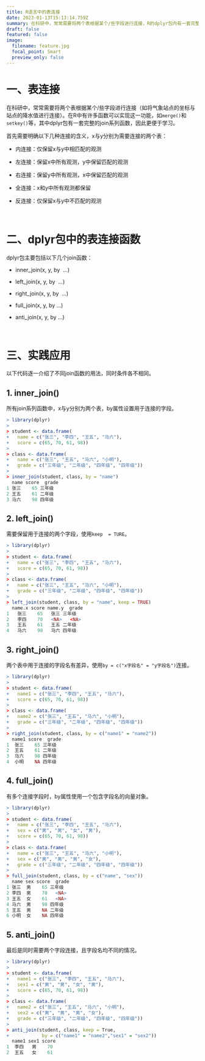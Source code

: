 ```yaml
---
title: R语言中的表连接
date: 2023-01-13T15:13:14.759Z
summary: 在科研中，常常需要将两个表根据某个/些字段进行连接，R的dplyr包内有一套完整的join系列函数解决各类连接问题。
draft: false
featured: false
image:
  filename: feature.jpg
  focal_point: Smart
  preview_only: false
---
```

# 一、表连接

在科研中，常常需要将两个表根据某个/些字段进行连接（如将气象站点的坐标与站点的降水值进行连接）。在R中有许多函数可以实现这一功能，如`merge()`和`setkey()`等，其中dplyr包有一套完整的join系列函数，因此更便于学习。

首先需要明确以下几种连接的含义，x与y分别为需要连接的两个表：

- 内连接：仅保留x与y中相匹配的观测

- 左连接：保留x中所有观测，y中保留匹配的观测

- 右连接：保留y中所有观测，x中保留匹配的观测

- 全连接：x和y中所有观测都保留

- 反连接：仅保留x与y中不匹配的观测
  
  &nbsp;

# 二、dplyr包中的表连接函数

dplyr包主要包括以下几个join函数：

- inner_join(x, y, by  ...)

- left_join(x, y, by  ...)

- right_join(x, y, by  ...)

- full_join(x, y, by ...)

- anti_join(x, y, by ...)

&nbsp;

# 三、实践应用

以下代码逐一介绍了不同join函数的用法，同时条件各不相同。

## 1. inner_join()

所有join系列函数中，x与y分别为两个表，by属性设置用于连接的字段。

```r
> library(dplyr)
> 
> student <- data.frame(
+   name = c("张三", "李四", "王五", "马六"),
+   score = c(65, 70, 61, 98))
> 
> class <- data.frame(
+   name = c("张三", "王五", "马六", "小明"),
+   grade = c("三年级", "二年级", "四年级", "四年级"))
> 
> inner_join(student, class, by = "name")
  name score  grade
1 张三    65 三年级
2 王五    61 二年级
3 马六    98 四年级
```

## 2. left_join()

需要保留用于连接的两个字段，使用`keep  = TURE`。

```r
> library(dplyr)
> 
> student <- data.frame(
+   name = c("张三", "李四", "王五", "马六"),
+   score = c(65, 70, 61, 98))
> 
> class <- data.frame(
+   name = c("张三", "王五", "马六", "小明"),
+   grade = c("三年级", "二年级", "四年级", "四年级"))
> 
> left_join(student, class, by = "name", keep = TRUE)
  name.x score name.y  grade
1   张三    65   张三 三年级
2   李四    70   <NA>   <NA>
3   王五    61   王五 二年级
4   马六    98   马六 四年级
```

## 3. right_join()

两个表中用于连接的字段名有差异，使用`by = c("x字段名" = "y字段名")`连接。

```r
> library(dplyr)
> 
> student <- data.frame(
+   name1 = c("张三", "李四", "王五", "马六"),
+   score = c(65, 70, 61, 98))
> 
> class <- data.frame(
+   name2 = c("张三", "王五", "马六", "小明"),
+   grade = c("三年级", "二年级", "四年级", "四年级"))
> 
> right_join(student, class, by = c("name1" = "name2"))
  name1 score  grade
1  张三    65 三年级
2  王五    61 二年级
3  马六    98 四年级
4  小明    NA 四年级
```

## 4. full_join()

有多个连接字段时，by属性使用一个包含字段名的向量对象。

```r
> library(dplyr)
> 
> student <- data.frame(
+   name = c("张三", "李四", "王五", "马六"),
+   sex = c("男", "男", "女", "男"),
+   score = c(65, 70, 61, 98))
> 
> class <- data.frame(
+   name = c("张三", "王五", "马六", "小明"),
+   sex = c("男", "男", "男", "女"),
+   grade = c("三年级", "二年级", "四年级", "四年级"))
> 
> full_join(student, class, by = c("name", "sex"))
  name sex score  grade
1 张三  男    65 三年级
2 李四  男    70   <NA>
3 王五  女    61   <NA>
4 马六  男    98 四年级
5 王五  男    NA 二年级
6 小明  女    NA 四年级
```

## 5. anti_join()

最后是同时需要两个字段连接，且字段名均不同的情况。

```r
> library(dplyr)
> 
> student <- data.frame(
+   name1 = c("张三", "李四", "王五", "马六"),
+   sex1 = c("男", "男", "女", "男"),
+   score = c(65, 70, 61, 98))
> 
> class <- data.frame(
+   name2 = c("张三", "王五", "马六", "小明"),
+   sex2 = c("男", "男", "男", "女"),
+   grade = c("三年级", "二年级", "四年级", "四年级"))
> 
> anti_join(student, class, keep = True,
+            by = c("name1" = "name2","sex1" = "sex2"))
  name1 sex1 score
1  李四   男    70
2  王五   女    61
```


